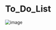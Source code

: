 # To_Do_List
 
![image](https://github.com/italosonotos/To_Do_List/assets/107754956/9e2aaa05-e6ff-4dd8-911f-6873c4c32e2e)
